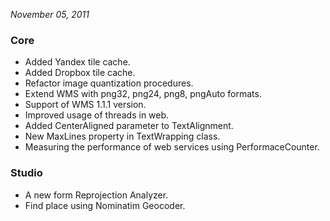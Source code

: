*November 05, 2011*

### Core ###

- Added Yandex tile cache.
- Added Dropbox tile cache.
- Refactor image quantization procedures.
- Extend WMS with png32, png24, png8, pngAuto formats.
- Support of WMS 1.1.1 version.
- Improved usage of threads in web.
- Added CenterAligned parameter to TextAlignment.
- New MaxLines property in TextWrapping class.
- Measuring the performance of web services using PerformaceCounter.

### Studio ###

- A new form Reprojection Analyzer.
- Find place using Nominatim Geocoder.


